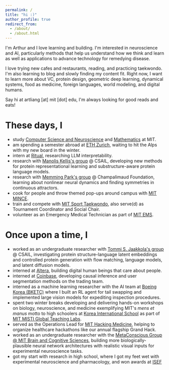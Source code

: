```yaml
---
permalink: /
title: "hi :)"
author_profile: true
redirect_from: 
  - /about/
  - /about.html
---
```


I'm Arthur and I love learning and building. I'm interested in neuroscience and AI, particularly methods that help us understand how we think and learn as well as applications to advance technology for remedying disease.

I love trying new cafes and restaurants, reading, and practicing taekwondo. I'm also learning to blog and slowly finding my content fit. Right now, I want to learn more about VC, protein design, geometric deep learning, dynamical systems, food as medicine, foreign languages, world modeling, and digital humans.

Say hi at artliang [at] mit [dot] edu, I'm always looking for good reads and eats!

These days, I
======
* study [Computer Science and Neuroscience](https://mitadmissions.org/blogs/entry/my-major-course-6-9/) and [Mathematics](https://mitadmissions.org/blogs/entry/thoughts-on-mathmit/) at MIT.
* am spending a semester abroad at [ETH Zurich](https://ethz.ch/en.html), waiting to hit the Alps with my new board in the winter.
* intern at [Ritual](https://ritual.net/), researching LLM interpretability.
* research with [Manolis Kellis's group](https://compbio.mit.edu/) @ CSAIL, developing new methods for protein representational learning and substructure-aware protein language models.
* research with [Memming Park's group](https://fchampalimaud.org/research/groups/memming-park) @ Champalimaud Foundation, learning about nonlinear neural dynamics and finding symmetries in continuous attractors.
* cook for people and throw themed pop-ups around campus with [MIT MINCE](https://www.mitmince.com/).
* train and compete with [MIT Sport Taekwondo](https://web.mit.edu/taekwondo/), also serve(d) as Tournament Coordinator and Social Chair.
* volunteer as an Emergency Medical Technician as part of [MIT EMS](https://ems.mit.edu/).

Once upon a time, I
======
* worked as an undergraduate researcher with [Tommi S. Jaakkola's group](https://people.csail.mit.edu/tommi/) @ CSAIL, investigating protein structure-language latent embeddings and controlled protein generation with flow matching, language models, and latent diffusion models.
* interned at [Altera](https://altera.al/), building digital human beings that care about people.
* interned at [Coinbase](https://www.coinbase.com/), developing causal inference and user segmentation methods on the trading team.
* interned as a machine learning researcher with the AI team at [Boeing Korea (BKETC)](https://www.boeing.co.kr/boeing-korea/about-boeing-korea) where I built an RL agent for tail swapping and implemented large vision models for expediting inspection procedures.
* spent two winter breaks developing and delivering hands-on workshops on biology, neuroscience, and medicine exemplifying MIT's _mens et manus_ motto to high schoolers at [Korea International School](https://www.kis.or.kr/) as part of [MIT MISTI Global Teaching Labs](https://misti.mit.edu/mit-korea).
* served as the Operations Lead for [MIT Hacking Medicine](https://www.hackingmedicine.mit.edu/), helping to organize healthcare hackathons like our annual flagship Grand Hack.
* worked as an undergraduate researcher with the [MetaConscious Group @ MIT Brain and Cognitive Sciences](https://www.metaconscious.org/), building more biologically-plausible neural network architectures with realistic visual inputs for experimental neuroscience tasks.
* got my start with research in high school, where I got my feet wet with experimental neuroscience and pharmacology, and won awards at [ISEF](https://www.societyforscience.org/isef/)
